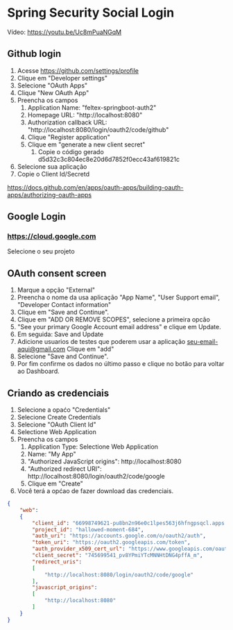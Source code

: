 # Spring Security Social Login

Vídeo: https://youtu.be/Uc8mPuaNGqM

## Github login

1. Acesse https://github.com/settings/profile
2. Clique em "Developer settings"
3. Selecione "OAuth Apps"
4. Clique "New OAuth App"
5. Preencha os campos
   1. Application Name: "feltex-springboot-auth2"
   2. Homepage URL: "http://localhost:8080"
   3. Authorization callback URL: "http://localhost:8080/login/oauth2/code/github"
   4. Clique "Register application"
   5. Clique em "generate a new client secret"
      1. Copie o código gerado d5d32c3c804ec8e20d6d7852f0ecc43af619821c
6. Selecione sua aplicação
7. Copie o Client Id/Secretd

https://docs.github.com/en/apps/oauth-apps/building-oauth-apps/authorizing-oauth-apps


## Google Login 

### https://cloud.google.com

Selecione o seu projeto

## OAuth consent screen

1. Marque a opção "External"
2. Preencha o nome da usa aplicação "App Name", "User Support email", "Developer Contact information"
3. Clique em "Save and Continue".
4. Clique em "ADD OR REMOVE SCOPES", selecione a primeira opcão
5. "See your primary Google Account email address" e clique em Update.
6. Em seguida: Save and Update
7. Adicione usuarios de testes que poderem usar a aplicação
  seu-email-aqui@gmail.com
 Clique em "add"
8. Selecione "Save and Continue".
9. Por fim confirme os dados no último passo e clique no botão para voltar ao Dashboard.

## Criando as credenciais

1. Selecione a opaćo "Credentials"
2. Selecione Create Credentials
3. Selecione "OAuth Client Id"
4. Selectione Web Application
5. Preencha os campos
   1. Application Type: Selectione Web Application
   2. Name: "My App"
   3. "Authorized JavaScript origins": http://localhost:8080
   4. "Authorized redirect URI": http://localhost:8080/login/oauth2/code/google
   5. Clique em "Create"
7. Você terá a općao de fazer download das credenciais.


```json
{
    "web":
    {
        "client_id": "66998749621-pu8bn2n96e0c1lpes563j6hfngpsqcl.apps.googleusercontent.com",
        "project_id": "hallowed-moment-684",
        "auth_uri": "https://accounts.google.com/o/oauth2/auth",
        "token_uri": "https://oauth2.googleapis.com/token",
        "auth_provider_x509_cert_url": "https://www.googleapis.com/oauth2/v1/certs",
        "client_secret": "745699541_pv8YPmiYTcMNNHtDNG4pffA_m",
        "redirect_uris":
        [
            "http://localhost:8080/login/oauth2/code/google"
        ],
        "javascript_origins":
        [
            "http://localhost:8080"
        ]
    }
}
```
